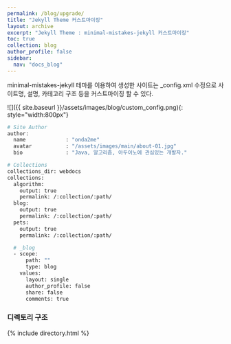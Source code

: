 ```yaml
---
permalink: /blog/upgrade/
title: "Jekyll Theme 커스트마이징"
layout: archive
excerpt: "Jekyll Theme : minimal-mistakes-jekyll 커스트마이징"
toc: true
collection: blog
author_profile: false
sidebar:
  nav: "docs_blog"
---
```


minimal-mistakes-jekyll 테마를 이용하여 생성한 사이트는 _config.xml 수정으로 
사이트명, 설명, 카테고리 구조 등을 커스트마이징 할 수 있다.  


![]({{ site.baseurl }}/assets/images/blog/custom_config.png){: style="width:800px"}

```bash
# Site Author
author:
  name             : "onda2me"
  avatar           : "/assets/images/main/about-01.jpg" 
  bio              : "Java, 알고리즘, 아두이노에 관심있는 개발자."

# Collections
collections_dir: webdocs
collections:
  algorithm:
    output: true
    permalink: /:collection/:path/
  blog:
    output: true
    permalink: /:collection/:path/
  pets:
    output: true
    permalink: /:collection/:path/

  # _blog
  - scope:
      path: ""
      type: blog
    values:
      layout: single
      author_profile: false
      share: false
      comments: true      
```



### 디렉토리 구조 ###

{% include directory.html %}
